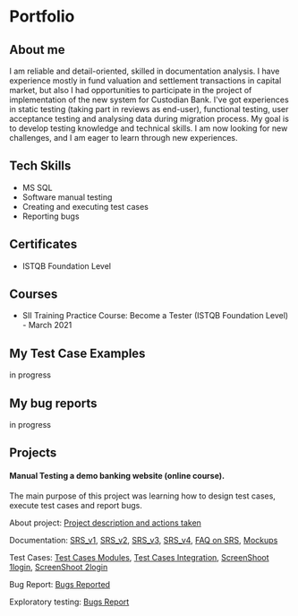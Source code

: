 # Portfolio

## About me
I am reliable and detail-oriented, skilled in documentation analysis. I have experience mostly in fund valuation and settlement transactions in capital market, but also I had opportunities to participate in the project of implementation of the new system for Custodian Bank. I've got experiences in static testing (taking part in reviews as end-user), functional testing, user acceptance testing and analysing data during migration process. My goal is to develop testing knowledge and technical skills. I am now looking for new challenges, and I am eager to learn through new experiences.


## Tech Skills
- MS SQL
- Software manual testing
- Creating and executing test cases
- Reporting bugs


## Certificates
- ISTQB Foundation Level


## Courses
- SII Training Practice Course: Become a Tester (ISTQB Foundation Level) - March 2021


## My Test Case Examples
in progress


## My bug reports
in progress


## Projects
#### Manual Testing a demo banking website (online course).
The main purpose of this project was learning how to design test cases, execute test cases and report bugs.

About project: [Project description and actions taken](https://docs.google.com/spreadsheets/d/1A6UsuB8FSz3wb3xDab8v7kUdOteZQ_Q4/edit?usp=sharing&ouid=116586658957560897054&rtpof=true&sd=true)

Documentation:
[SRS_v1](https://docs.google.com/document/d/1_Oxm10fa39VKowOHzZbSmBbMRDJHXrOv/edit?usp=sharing&ouid=116586658957560897054&rtpof=true&sd=true), [SRS_v2](https://docs.google.com/document/d/1NrEHoSOwXrJIfmnEO6LCc8DGR4nhlodl/edit?usp=sharing&ouid=116586658957560897054&rtpof=true&sd=true), [SRS_v3](https://docs.google.com/document/d/1K_Yr_xChURJb1zufE1yuxgsLTqx1CMKB/edit?usp=sharing&ouid=116586658957560897054&rtpof=true&sd=true), [SRS_v4](https://docs.google.com/document/d/15s92qDsm747ZJbGjjD8r3_tP_TzqFtcG/edit?usp=sharing&ouid=116586658957560897054&rtpof=true&sd=true), [FAQ on SRS](https://docs.google.com/document/d/1WtOYYMXdpwT-2H2uA4P0RtGas4F7RTm1/edit?usp=sharing&ouid=116586658957560897054&rtpof=true&sd=true), [Mockups](https://docs.google.com/document/d/1p3DeEmr67u6Gm-obv8V5G4HTE2y3LnlE/edit?usp=sharing&ouid=116586658957560897054&rtpof=true&sd=true)

Test Cases: [Test Cases Modules](https://docs.google.com/spreadsheets/d/1GknaRdkd0Jggg_0cwTqsHEU0Cr5B9ZqW/edit?usp=sharing&ouid=116586658957560897054&rtpof=true&sd=true), [Test Cases Integration](https://docs.google.com/spreadsheets/d/11XlVtF9OkNkCa1wGUBLWH6mQ2VzI8xTw/edit?usp=sharing&ouid=116586658957560897054&rtpof=true&sd=true), [ScreenShoot 1login](https://drive.google.com/file/d/1NNVDHQ2LMj16Atm2ZafjzIZx0j7FUVM9/view?usp=sharing), [ScreenShoot 2login](https://drive.google.com/file/d/1czb7q8rHzNlQh25TcQ-81clNVJbBV7Q0/view?usp=sharing)

Bug Report: [Bugs Reported](https://docs.google.com/spreadsheets/d/1qvSCJ-2kXKj7SYjRVc269wPcJcHekHcb/edit?usp=sharing&ouid=116586658957560897054&rtpof=true&sd=true)

Exploratory testing: [Bugs Report](https://docs.google.com/document/d/1VcConCZvFlSVp1LIhM1k5Zs7qHdNCMXv/edit?usp=sharing&ouid=116586658957560897054&rtpof=true&sd=true)





